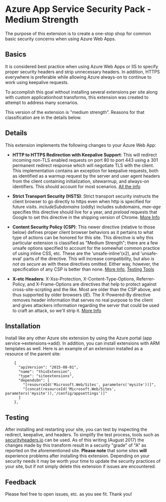 # Azure App Service Security Pack - Medium Strength

The purpose of this extension is to create a one-stop shop for common basic security concerns when using Azure Web Apps. 


## Basics

It is considered best practice when using Azure Web Apps or IIS to specify proper security headers and strip unnecessary headers. In addition, HTTPS everywhere is preferable while allowing Azure always-on to continue to work using keepalive requests. 

To accomplish this goal without installing several extensions per site along with custom applicationhost transforms, this extension was created to attempt to address many scenarios.

This version of the extension is "medium strength". Reasons for that classification are in the details below.  

## Details

This extension implements the following changes to your Azure Web App: 

* **HTTP to HTTPS Redirection with Keepalive Support**: This will redirect incoming non-TLS enabled requests on port 80 to port 443 using a 301 permanent redirect response which will negotiate TLS with the client. This implementation contains an exception for keepalive requests, both as identified as a warmup request by the server and user agent headers from the client containing initialization, sitewarmup, and always-on identifiers. This should account for most scenarios. [All the info](https://tools.ietf.org/html/rfc5246)

* **Strict Transport Security (HSTS)**: Strict transport security instructs the client browser to go directly to https even when http is specified for future visits. *includeSubdomains* (oddly) includes subdomains, *max-age* specifies this directive should live for a year, and *preload* requests that Google to set this directive in the shipping version of Chrome. [More Info](https://en.wikipedia.org/wiki/HTTP_Strict_Transport_Security)

* **Content Security Policy (CSP)**: This newer directive (relative to those below) defines proper client browser behaviors as it pertains to what type of actions can be honored for this site. This directive is why this particular extension is classified as "Medium Strength"; there are a few unsafe options specified to account for the somewhat common practice of using inline CSS, etc. These are the 'unsafe-inline'(x2), and 'unsafe-eval' parts of the directive. This will increase compatibility, but also *is not as secure* as with these directives omitted. Either way, however, the specification of any CSP is better than none.  [More Info](https://content-security-policy.com/), [Testing Tools](https://report-uri.io/home/tools)

* **X-etc Headers**: X-Xss-Protection, X-Content-Type-Options, Referrer-Policy, and X-Frame-Options are directives that help to protect against cross-site-scrpting and the like. Most are older than the CSP above, and thus supported by older browsers (*IE*). The X-Powered-By directive removes header information that serves no real purpose to the client and gives attackers information regarding the server that could be used to craft an attack, so we'll strip it. [More Info](https://www.owasp.org/index.php/OWASP_Secure_Headers_Project#tab=Headers)

## Installation

Install like any other Azure site extension by using the Azure portal (app service->extensions->add). In addition, you can install extensions with ARM templates as well. Here is an example of an extension installed as a resource of the parent site: 

        {
          "apiVersion": "2015-08-01",
          "name": "thisExtension",
          "type": "siteextensions",
          "dependsOn": [
            "[resourceId('Microsoft.Web/Sites', parameters('mysite'))]",
            "[concat(resourceId('Microsoft.Web/Sites', parameters('mysite')),'/config/appsettings')]"
          ]
        },

## Testing

After installing and restarting your site, you can test by inspecting the redirect, keepalive, and headers. To simplify the test process, tools such as [securityheaders.io](https://securityheaders.io/) can be used. As of this writing (August 2017) the changes made by this transform result in a security "grade" of "A" as reported on the aforementioned site. **Please note** that some sites **will** experience problems after installing this extension. Depending on your security needs it may be worth your time to update the security practices of your site, but if not simply delete this extension if issues are encountered. 

## Feedback 

Please feel free to open issues, etc. as you see fit. Thank you!